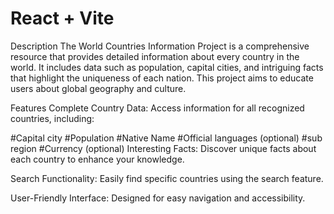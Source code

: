 # React + Vite
Description
The World Countries Information Project is a comprehensive resource that provides detailed information about every country in the world. It includes data such as population, capital cities, and intriguing facts that highlight the uniqueness of each nation. This project aims to educate users about global geography and culture.

Features
Complete Country Data: Access information for all recognized countries, including:

#Capital city
#Population
#Native Name
#Official languages (optional)
#sub region
#Currency (optional)
Interesting Facts: Discover unique facts about each country to enhance your knowledge.

Search Functionality: Easily find specific countries using the search feature.

User-Friendly Interface: Designed for easy navigation and accessibility.
